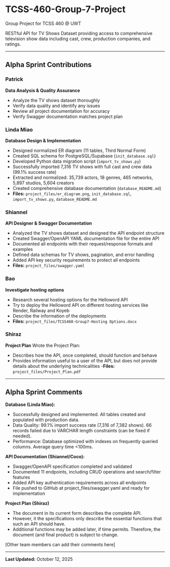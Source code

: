 # TCSS-460-Group-7-Project

Group Project for TCSS 460 @ UWT  

RESTful API for TV Shows Dataset providing access to comprehensive television show data including cast, crew, production companies, and ratings.

---

## Alpha Sprint Contributions

### Patrick
**Data Analysis & Quality Assurance**
- Analyze the TV shows dataset thoroughly 
- Verify data quality and identify any issues
- Review all project documentation for accuracy
- Verify Swagger documentation matches project plan

### Linda Miao
**Database Design & Implementation**
- Designed normalized ER diagram (11 tables, Third Normal Form)
- Created SQL schema for PostgreSQL/Supabase (`init_database.sql`)
- Developed Python data migration script (`import_tv_shows.py`)
- Successfully imported 7,316 TV shows with full cast and crew data (99.1% success rate)
- Extracted and normalized: 35,739 actors, 18 genres, 465 networks, 5,897 studios, 5,604 creators
- Created comprehensive database documentation (`database_README.md`)
- **Files:** `project_files/er_diagram.png`, `init_database.sql`, `import_tv_shows.py`, `database_README.md`

### Shiannel
**API Designer & Swagger Documentation**
- Analyzed the TV shows dataset and designed the API endpoint structure
- Created Swagger/OpenAPI YAML documentation file for the entire API
- Documented all endpoints with their request/response formats and examples
- Defined data schemas for TV shows, pagination, and error handling
- Added API key security requirements to protect all endpoints
- **Files:** `project_files/swagger.yaml`

### Bao
**Investigate hosting options**
- Research several hosting options for the Helloword API
- Try to deploy the Helloword API on different hosting services like Render, Railway and Koyeb
- Describe the information of the deployments
- **Files:** `project_files/TCSS460-Group7-Hosting Options.docx`

### Shiraz
**Project Plan**
Wrote the Project Plan:
- Describes how the API, once completed, should function and behave
- Provides information useful to a user of the API, but does not provide details about the underlying technicalities
-**Files:** `project_files/Project_Plan.pdf`

---

## Alpha Sprint Comments

**Database (Linda Miao):**
- Successfully designed and implemented. All tables created and populated with production data.
- Data Quality: 99.1% import success rate (7,316 of 7,382 shows). 66 records failed due to VARCHAR length constraints (can be fixed if needed).
- Performance: Database optimized with indexes on frequently queried columns. Average query time <100ms.

**API Documentation (Shiannel/Coco):**
- Swagger/OpenAPI specification completed and validated
- Documented 11 endpoints, including CRUD operations and search/filter features
- Added API key authentication requirements across all endpoints
- File pushed to GitHub at project_files/swagger.yaml and ready for implementation

**Project Plan (Shiraz)**
- The document in its current form describes the complete API.
- However, it the specifications only describe the essential functions that such an API should have.
- Additional functions may be added later, if time permits. Therefore, the document (and final product) is subject to change. 

[Other team members can add their comments here]

---

**Last Updated:** October 12, 2025
